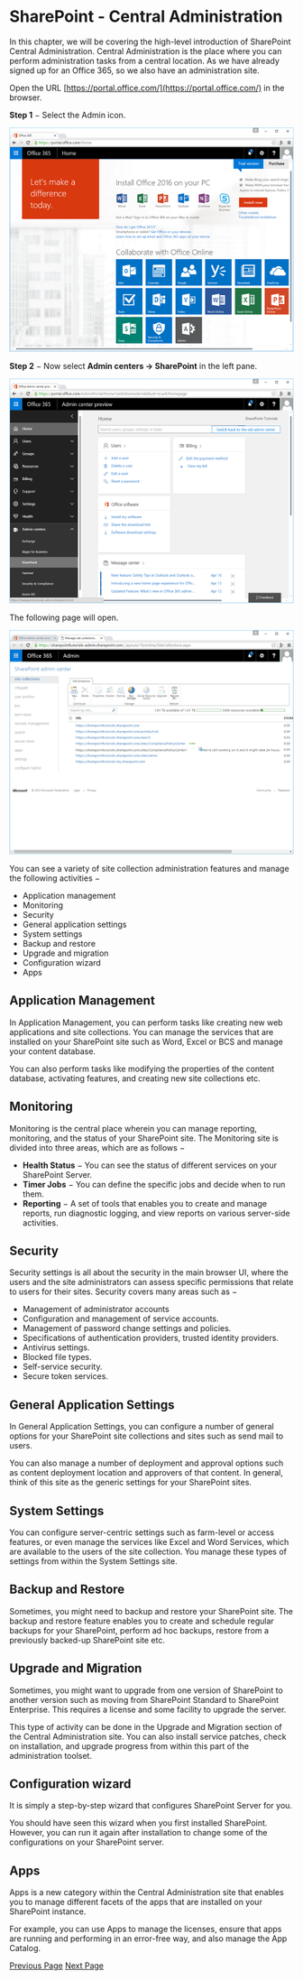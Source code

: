 # SharePoint - Central Administration
In this chapter, we will be covering the high-level introduction of SharePoint Central Administration. Central Administration is the place where you can perform administration tasks from a central location. As we have already signed up for an Office 365, so we also have an administration site.

Open the URL [https://portal.office.com/](https://portal.office.com/)  in the browser.

**Step 1** − Select the Admin icon.

![Admin Icon](../sharepoint/images/admin_icon.jpg)

**Step 2** − Now select **Admin centers → SharePoint** in the left pane.

![Admin Centers](../sharepoint/images/admin_centers.jpg)

The following page will open.

![Admin Tab](../sharepoint/images/admin_tab.jpg)

You can see a variety of site collection administration features and manage the following activities −

   * Application management
   * Monitoring
   * Security
   * General application settings
   * System settings
   * Backup and restore
   * Upgrade and migration
   * Configuration wizard
   * Apps

## Application Management
In Application Management, you can perform tasks like creating new web applications and site collections. You can manage the services that are installed on your SharePoint site such as Word, Excel or BCS and manage your content database.

You can also perform tasks like modifying the properties of the content database, activating features, and creating new site collections etc.

## Monitoring
Monitoring is the central place wherein you can manage reporting, monitoring, and the status of your SharePoint site. The Monitoring site is divided into three areas, which are as follows −

   * **Health Status** − You can see the status of different services on your SharePoint Server.
   * **Timer Jobs** − You can define the specific jobs and decide when to run them.
   * **Reporting** − A set of tools that enables you to create and manage reports, run diagnostic logging, and view reports on various server-side activities.

## Security
Security settings is all about the security in the main browser UI, where the users and the site administrators can assess specific permissions that relate to users for their sites. Security covers many areas such as −

   * Management of administrator accounts
   * Configuration and management of service accounts.
   * Management of password change settings and policies.
   * Specifications of authentication providers, trusted identity providers.
   * Antivirus settings.
   * Blocked file types.
   * Self-service security.
   * Secure token services.

## General Application Settings
In General Application Settings, you can configure a number of general options for your SharePoint site collections and sites such as send mail to users.

You can also manage a number of deployment and approval options such as content deployment location and approvers of that content. In general, think of this site as the generic settings for your SharePoint sites.

## System Settings
You can configure server-centric settings such as farm-level or access features, or even manage the services like Excel and Word Services, which are available to the users of the site collection. You manage these types of settings from within the System Settings site.

## Backup and Restore
Sometimes, you might need to backup and restore your SharePoint site. The backup and restore feature enables you to create and schedule regular backups for your SharePoint, perform ad hoc backups, restore from a previously backed-up SharePoint site etc.

## Upgrade and Migration
Sometimes, you might want to upgrade from one version of SharePoint to another version such as moving from SharePoint Standard to SharePoint Enterprise. This requires a license and some facility to upgrade the server.

This type of activity can be done in the Upgrade and Migration section of the Central Administration site. You can also install service patches, check on installation, and upgrade progress from within this part of the administration toolset.

## Configuration wizard
It is simply a step-by-step wizard that configures SharePoint Server for you.

You should have seen this wizard when you first installed SharePoint. However, you can run it again after installation to change some of the configurations on your SharePoint server.

## Apps
Apps is a new category within the Central Administration site that enables you to manage different facets of the apps that are installed on your SharePoint instance.

For example, you can use Apps to manage the licenses, ensure that apps are running and performing in an error-free way, and also manage the App Catalog.


[Previous Page](../sharepoint/sharepoint_apis.md) [Next Page](../sharepoint/sharepoint_app_model.md) 
